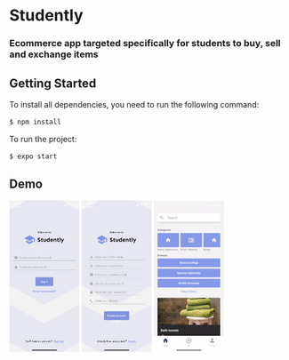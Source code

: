 # Studently

### Ecommerce app targeted specifically for students to buy, sell and exchange items

## Getting Started

To install all dependencies, you need to run the following command:

```sh
$ npm install
```

To run the project:

```sh
$ expo start
```

## Demo

<p float="left">
<img src="https://github.com/akhomochkina/Studently/blob/main/Frontend/src/assets/images/login.png" width="25%" hight="25%">
<img src="https://github.com/akhomochkina/Studently/blob/main/Frontend/src/assets/images/register.png" width="25%" hight="25%">
<img src="https://github.com/akhomochkina/Studently/blob/main/Frontend/src/assets/images/main.gif" width="25%" hight="25%">
</p>


